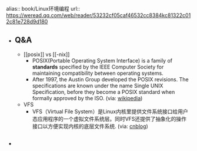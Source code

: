 alias:: book/Linux环境编程
url:: https://weread.qq.com/web/reader/53232cf05caf46532cc8384kc81322c012c81e728d9d180

- ## Q&A
  - [[posix]] vs [[-nix]]
    - POSIX(Portable Operating System Interface)  is a family of __standards__ specified by the IEEE Computer Society for maintaining compatibility between operating systems.
    - After 1997, the Austin Group developed the POSIX revisions. The specifications are known under the name Single UNIX Specification, before they become a POSIX standard when formally approved by the ISO. (via: [wikipedia](https://en.wikipedia.org/wiki/POSIX))
  - VFS
    - VFS（Virtual File System）是Linux内核里提供文件系统接口给用户态应用程序的一个虚拟文件系统层。同时VFS还提供了抽象化的操作接口以方便实现内核的底层文件系统. (via: [cnblog](https://www.cnblogs.com/jimbo17/p/10107318.html))
- ##